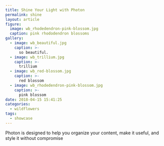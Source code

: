 ```yaml
---
title: Shine Your Light with Photon
permalink: shine
layout: article
figure:
  image: wb_rhodedendron-pink-blossom.jpg
  caption: pink rhododendron blossoms
gallery:
  - image: wb_beautiful.jpg
    caption: >-
      so beautiful.
  - image: wb_trillium.jpg
    caption: >-
      trillium
  - image: wb_red-blossom.jpg
    caption: >-
      red blossom
  - image: wb_rhodedendron-pink-blossom.jpg
    caption: >-
      pink blossom
date: 2018-04-15 15:41:25
categories:
  - wildflowers
tags:
  - showcase
---
```

Photon is designed to help you organize your content, make it useful, and style it without compromise
<!-- more -->
